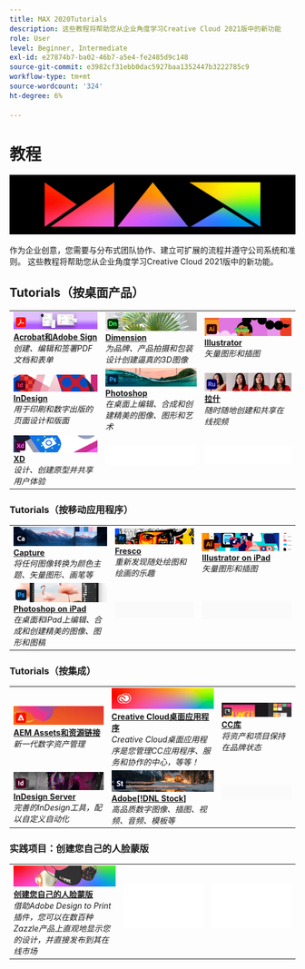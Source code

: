 ```yaml
---
title: MAX 2020Tutorials
description: 这些教程将帮助您从企业角度学习Creative Cloud 2021版中的新功能
role: User
level: Beginner, Intermediate
exl-id: e27874b7-ba02-46b7-a5e4-fe2485d9c148
source-git-commit: e3982cf31ebb0dac5927baa1352447b3222785c9
workflow-type: tm+mt
source-wordcount: '324'
ht-degree: 6%

---
```


# 教程

![Max 2020英雄图像](../assets/MAX.jpg)

作为企业创意，您需要与分布式团队协作、建立可扩展的流程并遵守公司系统和准则。 这些教程将帮助您从企业角度学习Creative Cloud 2021版中的新功能。

## Tutorials（按桌面产品）

<table style="table-layout:fixed">
<tr>
 <td>
    <a href="acrobat-sign.md">
      <img alt="Acrobat和Adobe Sign" src="../assets/DC.jpg" />
    </a>
    <div>
    <a href="acrobat-sign.md"><strong>Acrobat和Adobe Sign</strong></a>
    </div>
    <em>创建、编辑和签署PDF文档和表单</em>
    <br>
  </td>
  <td>
    <a href="dimension.md">
      <img alt="Dimension" src="../assets/Dimenio.jpg" />
    </a>
    <div>
    <a href="dimension.md"><strong>Dimension</strong></a>
    </div>
    <em>为品牌、产品拍摄和包装设计创建逼真的3D图像</em>
    <br>
  </td>
  <td>
    <a href="illustrator.md">
      <img alt="Illustrator" src="../assets/Illustrator.jpg" />
    </a>
    <div>
    <a href="illustrator.md"><strong>Illustrator</strong></a>
    </div>
    <em>矢量图形和插图</em>
    <br>
  </td>
</tr>
<tr>
 <td>
    <a href="indesign.md">
      <img alt="InDesign" src="../assets/InDesign.jpg" />
    </a>
    <div>
    <a href="indesign.md"><strong>InDesign</strong></a>
    </div>
    <em>用于印刷和数字出版的页面设计和版面</em>
    <br>
  </td>
  <td>
    <a href="photoshop.md">
      <img alt="Photoshop" src="../assets/Photoshop.jpg" />
    </a>
    <div>
    <a href="photoshop.md"><strong>Photoshop</strong></a>
    </div>
    <em>在桌面上编辑、合成和创建精美的图像、图形和艺术</em>
    <br>
  </td>
  <td>
    <a href="rush.md">
      <img alt="拉什" src="../assets/Rush.jpg" />
    </a>
    <div>
    <a href="rush.md"><strong>拉什</strong></a>
    </div>
    <em>随时随地创建和共享在线视频</em>
    <br>
  </td>
</tr>
<tr>
 <td>
    <a href="xd.md">
      <img alt="XD" src="../assets/XD.jpg" />
    </a>
    <div>
    <a href="xd.md"><strong>XD</strong></a>
    </div>
    <em>设计、创建原型并共享用户体验</em>
    <br>
  </td>
  <td>
    <img alt="间隔符" src="../assets/WhiteBanner_Spacer.png" />
    <div>
    <br>
  </td>
  <td>
    <img alt="间隔符" src="../assets/WhiteBanner_Spacer.png" />
    <div>
    <br>
  </td>
</tr>
</table>

### Tutorials（按移动应用程序）

<table style="table-layout:fixed">
<tr>
 <td>
    <a href="capture.md">
      <img alt="Capture" src="../assets/Capture.jpg" />
    </a>
    <div>
    <a href="capture.md"><strong>Capture</strong></a>
    </div>
    <em>将任何图像转换为颜色主题、矢量图形、画笔等</em>
    <br>
  </td>
  <td>
    <a href="fresco.md">
      <img alt="Fresco" src="../assets/Fresco.jpg" />
    </a>
    <div>
    <a href="fresco.md"><strong>Fresco</strong></a>
    </div>
    <em>重新发现随处绘图和绘画的乐趣</em>
    <br>
  </td>
  <td>
    <a href="illustratoripad.md">
      <img alt="Illustrator on iPad" src="../assets/AIoniPad.jpg" />
    </a>
    <div>
    <a href="illustratoripad.md"><strong>Illustrator on iPad</strong></a>
    </div>
    <em>矢量图形和插图</em>
    <br>
  </td>
</tr>
<tr>
 <td>
    <a href="photoshopipad.md">
      <img alt="Photoshop on iPad" src="../assets/PSoniPad.jpg" />
    </a>
    <div>
    <a href="photoshopipad.md"><strong>Photoshop on iPad</strong></a>
    </div>
    <em>在桌面和iPad上编辑、合成和创建精美的图像、图形和图稿</em>
    <br>
  </td>
  <td>
    <img alt="间隔符" src="../assets/GrayBanner_Spacer.png" />
    <div>
    <br>
  </td>
  <td>
    <img alt="间隔符" src="../assets/GrayBanner_Spacer.png" />
    <div>
    <br>
  </td>
</tr>
</table>

### Tutorials（按集成）

<table style="table-layout:fixed">
<tr>
 <td>
    <a href="aem.md">
      <img alt="AEM Assets和资源链接" src="../assets/AEM.jpg" />
    </a>
    <div>
    <a href="aem.md"><strong>AEM Assets和资源链接</strong></a>
    </div>
    <em>新一代数字资产管理</em>
    <br>
  </td>
  <td>
    <a href="creativeclouddesktopapp.md">
      <img alt="Creative Cloud 桌面应用程序" src="../assets/CCDA.jpg" />
    </a>
    <div>
    <a href="creativeclouddesktopapp.md"><strong>Creative Cloud桌面应用程序</strong></a>
    </div>
    <em>Creative Cloud桌面应用程序是您管理CC应用程序、服务和协作的中心，等等！</em>
    <br>
  </td>
  <td>
    <a href="cclibraries.md">
      <img alt="CC库" src="../assets/CCLibs.jpg" />
    </a>
    <div>
    <a href="cclibraries.md"><strong>CC库</strong></a>
    </div>
    <em>将资产和项目保持在品牌状态</em>
    <br>
  </td>
</tr>
<tr>
<td>
    <a href="indesignserver.md">
      <img alt="InDesign Server" src="../assets/InDesignServer.jpg" />
    </a>
    <div>
    <a href="indesignserver.md"><strong>InDesign Server</strong></a>
    </div>
    <em>完善的InDesign工具，配以自定义自动化</em>
    <br>
  </td>
 <td>
    <a href="stock.md">
      <img alt="Adobe Stock" src="../assets/Stock.jpg" />
    </a>
    <div>
    <a href="stock.md"><strong>Adobe[!DNL Stock]</strong></a>
    </div>
    <em>高品质数字图像、插图、视频、音频、模板等</em>
    <br>
  </td>
  <td>
    <img alt="间隔符" src="../assets/GrayBanner_Spacer.png" />
    <div>
    <br>
  </td>
</tr>
</table>

### 实践项目：创建您自己的人脸蒙版

<table style="table-layout:fixed">
<tr>
 <td>
    <a href="handsonproject.md">
      <img alt="创建您自己的人脸蒙版" src="../assets/faceMaskSplash.jpg" />
    </a>
    <div>
    <a href="handsonproject.md"><strong>创建您自己的人脸蒙版</strong></a>
    </div>
    <em>借助Adobe Design to Print插件，您可以在数百种Zazzle产品上直观地显示您的设计，并直接发布到其在线市场</em>
    <br>
  </td>
  <td>
    <img alt="间隔符" src="../assets/Whitespacer.png" />
    <div>
    <br>
  </td>
  <td>
    <img alt="间隔符" src="../assets/Whitespacer.png" />
    <div>
    <br>
  </td>
</tr>
</table>
